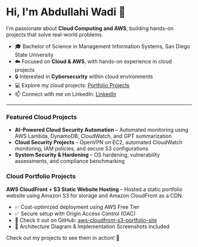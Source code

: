 # Hi, I'm Abdullahi Wadi 👋

I'm passionate about **Cloud Computing and AWS**, building hands-on projects that solve real-world problems.  

- 🎓 Bachelor of Science in Management Information Systems, San Diego State University  
- ☁️ Focused on **Cloud & AWS**, with hands-on experience in cloud projects  
- 🔒 Interested in **Cybersecurity** within cloud environments  
- 💻 Explore my cloud projects: [Portfolio Projects](https://github.com/AbdullahiWadi2025/portfolio)  
- 📫 Connect with me on LinkedIn: [LinkedIn](https://www.linkedin.com/in/abdullahi-wadi)  

---

### Featured Cloud Projects
- **AI-Powered Cloud Security Automation** – Automated monitoring using AWS Lambda, DynamoDB, CloudWatch, and GPT summarization  
- **Cloud Security Projects** – OpenVPN on EC2, automated CloudWatch monitoring, IAM policies, and secure S3 configurations  
- **System Security & Hardening** – OS hardening, vulnerability assessments, and compliance benchmarking  


### Cloud Portfolio Projects

**AWS CloudFront + S3 Static Website Hosting** – Hosted a static portfolio website using Amazon S3 for storage and Amazon CloudFront as a CDN.  
- ✅ Cost-optimized deployment using AWS Free Tier  
- ✅ Secure setup with Origin Access Control (OAC)  
- 🔗 Check it out on GitHub: [aws-cloudfront-s3-portfolio-site](https://github.com/AbdullahiWadi2025/aws-cloudfront-s3-portfolio-site)  
- 📸 Architecture Diagram & Implementation Screenshots included





Check out my projects to see them in action! 🚀
